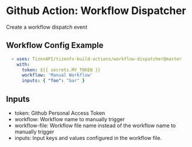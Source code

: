 # Github Action: Workflow Dispatcher

Create a workflow dispatch event

## Workflow Config Example
```yaml
  - uses: TizenAPI/tizenfx-build-actions/workflow-dispatcher@master
    with:
      token: ${{ secrets.MY_TOKEN }}
      workflow: 'Manual Workflow'
      inputs: { "foo": "bar" }
```

## Inputs
  - token: Github Personal Access Token
  - workflow: Workflow name to manually trigger
  - workflow-file: Workflow file name instead of the workflow name to manually trigger
  - inputs: Input keys and values configured in the workflow file.
